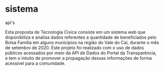 # sistema
api's

Esta proposta de Tecnologia Cívica consiste em um sistema web que disponibiliza e analisa dados referentes a quantidade de beneficiados pelo 
Bolsa Família em alguns municípios na região do Vale do Caí, durante o mês de setembro de 2020. Este projeto foi realizado com o uso de dados públicos acessados por meio 
da API de Dados do Portal da Transparência, e tem o intuito de promover a propagação dessas informações de forma acessível para a comunidade.

